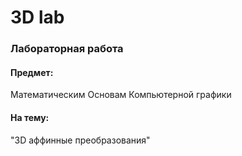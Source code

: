 # 3D lab
### Лабораторная работа 
#### Предмет: 
Математическим Основам Компьютерной графики 
#### На тему: 
"3D аффинные преобразования"
